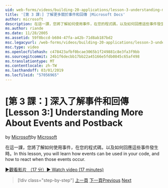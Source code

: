 ```yaml
---
uid: web-forms/videos/building-20-applications/lesson-3-understanding-more-about-events-and-postback
title: '[第 3 課:] 了解更多關於事件和回傳 |Microsoft Docs'
author: microsoft
description: 在這一課，您將了解如何使用事件，在您的程式碼，以及如何回應這些事件發生時。
ms.author: riande
ms.date: 11/28/2005
ms.assetid: 59f0bccd-b604-47fa-a42b-71d8ab187bd2
msc.legacyurl: /web-forms/videos/building-20-applications/lesson-3-understanding-more-about-events-and-postback
msc.type: video
ms.openlocfilehash: c478423afbf0bcae3065b1f249881c8e3fa3f9bb
ms.sourcegitcommit: 24b1f6decbb17bb22a45166e5fdb0845c65af498
ms.translationtype: MT
ms.contentlocale: zh-TW
ms.lasthandoff: 03/01/2019
ms.locfileid: "57056965"
---
```

<a name="lesson-3--understanding-more-about-events-and-postback"></a><span data-ttu-id="124fb-103">[第 3 課：] 深入了解事件和回傳</span><span class="sxs-lookup"><span data-stu-id="124fb-103">[Lesson 3:]  Understanding More About Events and Postback</span></span>
====================
<span data-ttu-id="124fb-104">by [Microsoft](https://github.com/microsoft)</span><span class="sxs-lookup"><span data-stu-id="124fb-104">by [Microsoft](https://github.com/microsoft)</span></span>

<span data-ttu-id="124fb-105">在這一課，您將了解如何使用事件，在您的程式碼，以及如何回應這些事件發生時。</span><span class="sxs-lookup"><span data-stu-id="124fb-105">In this lesson, you will learn how events can be used in your code, and how to react when those events occur.</span></span>

[<span data-ttu-id="124fb-106">&#9654;觀看影片 （17 分）</span><span class="sxs-lookup"><span data-stu-id="124fb-106">&#9654; Watch video (17 minutes)</span></span>](https://channel9.msdn.com/Blogs/ASP-NET-Site-Videos/lesson-3-understanding-more-about-events-and-postback)

> [!div class="step-by-step"]
> <span data-ttu-id="124fb-107">[上一頁](lesson-2-creating-a-web-forms-user-interface.md)
> [下一頁](lesson-4-understanding-web-application-state.md)</span><span class="sxs-lookup"><span data-stu-id="124fb-107">[Previous](lesson-2-creating-a-web-forms-user-interface.md)
[Next](lesson-4-understanding-web-application-state.md)</span></span>
